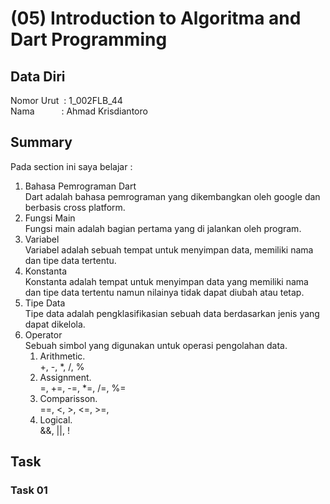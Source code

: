 # (05) Introduction to Algoritma and Dart Programming

## Data Diri
Nomor Urut &nbsp;: 1_002FLB_44<br>
Nama &emsp;&emsp;&ensp;&nbsp;: Ahmad Krisdiantoro

## Summary
Pada section ini saya belajar : 
1. Bahasa Pemrograman Dart<br>
    Dart adalah bahasa pemrograman yang dikembangkan oleh google dan berbasis cross platform.
2. Fungsi Main<br>
    Fungsi main adalah bagian pertama yang di jalankan oleh program.
3. Variabel<br>
    Variabel adalah sebuah tempat untuk menyimpan data, memiliki nama dan tipe data tertentu.
4. Konstanta<br>
    Konstanta adalah tempat untuk menyimpan data yang memiliki nama dan tipe data tertentu namun nilainya tidak dapat diubah atau tetap.
5. Tipe Data<br>
    Tipe data adalah pengklasifikasian sebuah data berdasarkan jenis yang dapat dikelola.
6. Operator<br>
    Sebuah simbol yang digunakan untuk operasi pengolahan data.
    1. Arithmetic. <br>
    +, -, *, /, %
    2. Assignment.<br>
    =, +=, -=, *=, /=, %=
    3. Comparisson.<br>
    ==, <, >, <=, >=,
    4. Logical.<br>
    &&, ||, !

## Task 
### Task 01
